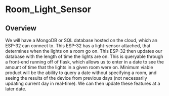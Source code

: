 # Room_Light_Sensor

## Overview

We will have a MongoDB or SQL database hosted on the cloud, which an ESP-32 can connect to. This ESP-32 has a light-sensor attached, that determines when the lights on a room go on. This ESP-32 then updates our database with the length of time the lights are on. This is queryable through a front-end running off of flask, which allows us to enter in a date to see the amount of time that the lights in a given room were on. Minimum viable product will be the ability to query a date without specifying a room, and seeing the results of the device from previous days (not necessarily updating current day in real-time). We can then update these features at a later date.